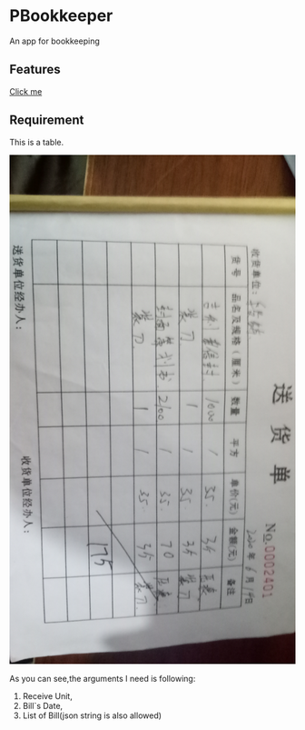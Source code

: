# PBookkeeper
An app for bookkeeping

## Features
[Click me](https://github.com/7emotions/PBookkeeper/projects/1)

## Requirement

This is a table.

![table](./MDImage/table.jpg)

As you can see,the arguments I need is following:

1. Receive Unit,
2. Bill`s Date,
3. List of Bill(json string is also allowed)

